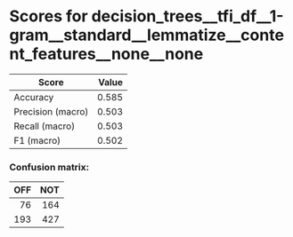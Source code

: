 # Scores for decision_trees__tfi_df__1-gram__standard__lemmatize__content_features__none__none
|      Score      |Value|
|-----------------|----:|
|Accuracy         |0.585|
|Precision (macro)|0.503|
|Recall (macro)   |0.503|
|F1 (macro)       |0.502|

### Confusion matrix:
|OFF|NOT|
|--:|--:|
| 76|164|
|193|427|
